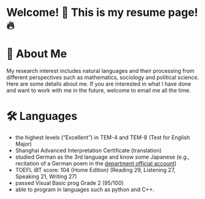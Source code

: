 # Welcome! 🎉 This is my resume page! 🔥

# 👩 <span class='anchor' id='about-me'>About Me</span>
My research interest includes natural languages and their processing from different perspectives such as mathematics, sociology and political science. Here are some details about me. If you are interested in what I have done and want to work with me in the future, welcome to email me all the time.

# 🛠️ Languages
- the highest levels (“Excellent”) in TEM-4 and TEM-8 (Test for English Major)
- Shanghai Advanced Interpretation Certificate (translation)
- studied German as the 3rd language and know some Japanese (e.g., recitation of a German poem in the [department official account](https://mp.weixin.qq.com/s/hW8ibLhZ4_QPSmXEugP7QA))
- TOEFL iBT score: 104 (Home Edition) (Reading 29, Listening 27, Speaking 21, Writing 27) 
- passed Visual Basic prog Grade 2 (95/100)
- able to program in languages such as python and C++.

